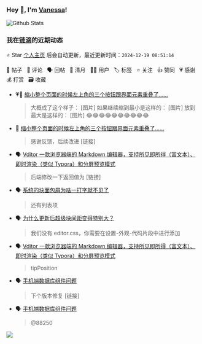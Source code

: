 ### Hey 👋, I'm [Vanessa](http://vanessa.b3log.org/)!

![Github Stats](https://github-readme-stats.vercel.app/api?username=Vanessa219&show_icons=true)

<!--events start -->

### 我在[链滴](https://ld246.com)的近期动态

⭐️ Star [个人主页](https://github.com/Vanessa219/Vanessa219) 后会自动更新，最近更新时间：`2024-12-19 08:51:14`

📝 帖子 &nbsp; 💬 评论 &nbsp; 🗣 回帖 &nbsp; 🌙 清月 &nbsp; 👨‍💻 用户 &nbsp; 🏷️ 标签 &nbsp; ⭐️ 关注 &nbsp; 👍 赞同 &nbsp; 💗 感谢 &nbsp; 💰 打赏 &nbsp; 🗃 收藏

* 💗📝 [缩小整个页面的时候左上角的三个按钮跟界面元素重叠了……](https://ld246.com/article/1734496045391)

  > 大概成了这个样子： [图片] 如果继续缩到最小是这样的： [图片] 放到最大是这样的： [图片] 😂😂😂😂😂😂😂😂😂😂
* 💬 [缩小整个页面的时候左上角的三个按钮跟界面元素重叠了……](https://ld246.com/article/1734496045391/comment/1734528010129#comments)

  > 感谢反馈，后续改进 [链接]
* 🗣 [Vditor 一款浏览器端的 Markdown 编辑器，支持所见即所得（富文本）、即时渲染（类似 Typora）和分屏预览模式](https://ld246.com/article/1549638745630/comment/1734332632974#comments)

  > 后端修改一下返回值为 [链接]
* 🗣 [系统的块面包屑为啥一打字就不见了](https://ld246.com/article/1734315530572/comment/1734331839992#comments)

  > 还有列表项
* 🗣 [为什么更新后超级块间距变得特别大？](https://ld246.com/article/1733980600936/comment/1734142781657#comments)

  > 我们没有 editor.css，你需要在设置-外观-代码片段中进行添加
* 🗣 [Vditor 一款浏览器端的 Markdown 编辑器，支持所见即所得（富文本）、即时渲染（类似 Typora）和分屏预览模式](https://ld246.com/article/1549638745630/comment/1734059063620#comments)

  > tipPosition
* 🗣 [手机端数据库组件问题](https://ld246.com/article/1734018624070/comment/1734071287787#comments)

  > 下个版本修复 [链接]
* 🗣 [手机端数据库组件问题](https://ld246.com/article/1734018624070/comment/1734020666837#comments)

  > @88250


<!--events end -->

<a title="Hits" target="_blank" href="https://github.com/Vanessa219/Vanessa219"><img src="https://hits.b3log.org/Vanessa219/Vanessa219.svg"></a>

